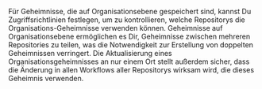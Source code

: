 Für Geheimnisse, die auf Organisationsebene gespeichert sind, kannst Du Zugriffsrichtlinien festlegen, um zu kontrollieren, welche Repositorys die Organisations-Geheimnisse verwenden können. Geheimnisse auf Organisationsebene ermöglichen es Dir, Geheimnisse zwischen mehreren Repositories zu teilen, was die Notwendigkeit zur Erstellung von doppelten Geheimnissen verringert. Die Aktualisierung eines Organisationsgeheimnisses an nur einem Ort stellt außerdem sicher, dass die Änderung in allen Workflows aller Repositorys wirksam wird, die dieses Geheimnis verwenden.
